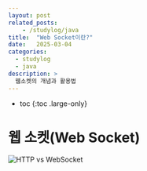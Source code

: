 ```yaml
---
layout: post
related_posts:
    - /studylog/java
title:  "Web Socket이란?"
date:   2025-03-04
categories:
  - studylog
  - java
description: >
  웹소켓의 개념과 활용법
---
```

* toc
{:toc .large-only}

# 웹 소켓(Web Socket)
![HTTP vs WebSocket](https://t1.daumcdn.net/cfile/tistory/99933D425A7C08E329)
